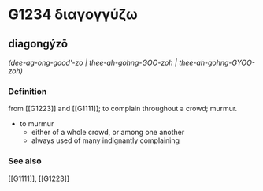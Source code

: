 # G1234 διαγογγύζω

## diagongýzō

_(dee-ag-ong-good'-zo | thee-ah-gohng-GOO-zoh | thee-ah-gohng-GYOO-zoh)_

### Definition

from [[G1223]] and [[G1111]]; to complain throughout a crowd; murmur.

- to murmur
  - either of a whole crowd, or among one another
  - always used of many indignantly complaining

### See also

[[G1111]], [[G1223]]

